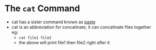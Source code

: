 # The `cat` Command

* cat has a sister command known as [paste](paste.md)
* cat is an abbreviation for concatinate, it can concatinate files together eg:
    * `cat file1 file2`
    * the above will print file1 then file2 right after it
